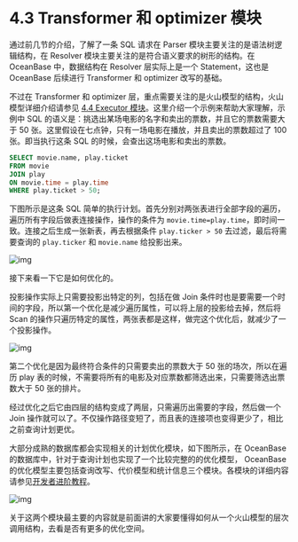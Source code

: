 # 4.3 Transformer 和 optimizer 模块

通过前几节的介绍，了解了一条 SQL 请求在 Parser 模块主要关注的是语法树逻辑结构，在 Resolver 模块主要关注的是符合语义要求的树形的结构。在 OceanBase 中，数据结构在 Resolver 层实际上是一个 Statement，这也是 OceanBase 后续进行 Transformer 和 optimizer 改写的基础。

不过在 Transformer 和 optimizer 层，重点需要关注的是火山模型的结构，火山模型详细介绍请参见 [4.4 Executor 模块](5.executor.md)。这里介绍一个示例来帮助大家理解，示例中 SQL 的语义是：挑选出某场电影的名字和卖出的票数，并且它的票数需要大于 50 张。这里假设在七点钟，只有一场电影在播放，并且卖出的票数超过了 100 张。即当执行这条 SQL 的时候，会查出这场电影和卖出的票数。

```sql
SELECT movie.name, play.ticket
FROM movie
JOIN play
ON movie.time = play.time
WHERE play.ticket > 50;
```

下图所示是这条 SQL 简单的执行计划。首先分别对两张表进行全部字段的遍历，遍历所有字段后做表连接操作，操作的条件为 `movie.time=play.time`，即时间一致。连接之后生成一张新表，再去根据条件 `play.ticker > 50` 去过滤，最后将需要查询的 `play.ticker` 和 `movie.name` 给投影出来。

![img](https://obbusiness-private.oss-cn-shanghai.aliyuncs.com/doc/img/kernel-quickstart/V1.0.0/zh-CN/4.sql-engine/4.transformer-optimizer-01.png)

接下来看一下它是如何优化的。

投影操作实际上只需要投影出特定的列，包括在做 Join 条件时也是要需要一个时间的字段，所以第一个优化是减少遍历属性，可以将上层的投影给去掉，然后将 Scan 的操作只遍历特定的属性，两张表都是这样，做完这个优化后，就减少了一个投影操作。

![img](https://obbusiness-private.oss-cn-shanghai.aliyuncs.com/doc/img/kernel-quickstart/V1.0.0/zh-CN/4.sql-engine/4.transformer-optimizer-02.png)

第二个优化是因为最终符合条件的只需要卖出的票数大于 50 张的场次，所以在遍历 play 表的时候，不需要将所有的电影及对应票数都筛选出来，只需要筛选出票数大于 50 张的排片。

经过优化之后它由四层的结构变成了两层，只需遍历出需要的字段，然后做一个 Join 操作就可以了。不仅操作路径变短了，而且表的连接项也变得更少了，相比之前查询计划更优。

大部分成熟的数据库都会实现相关的计划优化模块，如下图所示，在 OceanBase 的数据库中，针对于查询计划也实现了一个比较完整的的优化模型， OceanBase 的优化模型主要包括查询改写、代价模型和统计信息三个模块。各模块的详细内容请参见[开发者进阶教程](https://www.oceanbase.com/docs/community-developer-advance-0000000000722895)。

![img](https://obbusiness-private.oss-cn-shanghai.aliyuncs.com/doc/img/kernel-quickstart/V1.0.0/zh-CN/4.sql-engine/4.transformer-optimizer-03.png)

关于这两个模块最主要的内容就是前面讲的大家要懂得如何从一个火山模型的层次调用结构，去看是否有更多的优化空间。

